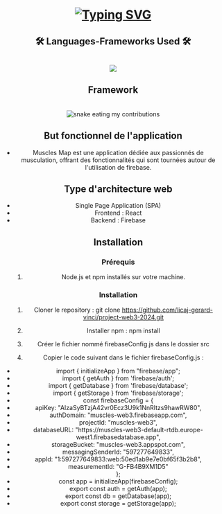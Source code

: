 <h1 align="center">
<a href="https://git.io/typing-svg"><img src="https://readme-typing-svg.demolab.com?font=Fira+Code&weight=500&size=35&duration=4000&pause=1000&color=237BA1&center=true&vCenter=true&random=false&width=500&height=70&lines=Hi+There!%F0%9F%91%8B;Web+3+Project" alt="Typing SVG" /></a>
</h1>

<h2 align="center">🛠️ Languages-Frameworks Used 🛠️</h2>
<br/>
<div align="center">
  <a href="https://skillicons.dev">
    <img src="https://skillicons.dev/icons?i=js,html,css,react" /><br>
  </a>
</div>

<div align="center">
  <h2>Framework</h2>
  <br>
    <img alt="snake eating my contributions" src="https://skillicons.dev/icons?i=firebase" />
  <br/>
    <h2>But fonctionnel de l'application</h2>
  <ul>
<li>Muscles Map est une application dédiée aux passionnés de musculation, offrant des fonctionnalités qui sont tournées autour de l'utilisation de firebase.
</li>

  <h2>Type d'architecture web</h2>
<li>Single Page Application (SPA)</li>
<li>Frontend : React</li>
<li>Backend : Firebase</li>

  <h2>Installation</h2>

### Prérequis

1. Node.js et npm installés sur votre machine.

### Installation

1. Cloner le repository : 
  git clone https://github.com/licaj-gerard-vinci/project-web3-2024.git

2. Installer npm :
  npm install

3. Créer le fichier nommé firebaseConfig.js dans le dossier src

4. Copier le code suivant dans le fichier firebaseConfig.js :

<div>
<li>import { initializeApp } from "firebase/app";</li>
<li>import { getAuth } from 'firebase/auth';</li>
<li>import { getDatabase } from 'firebase/database';</li>
<li>import { getStorage } from 'firebase/storage';</li>

<li>const firebaseConfig = {</li>
  <li>apiKey: "AIzaSyBTzjA42vr0Ecz3U9k1NnRltzs9hawRW80",</li>
  <li>authDomain: "muscles-web3.firebaseapp.com",</li>
  <li>projectId: "muscles-web3",</li>
  <li>databaseURL: "https://muscles-web3-default-rtdb.europe-west1.firebasedatabase.app",</li>
  <li>storageBucket: "muscles-web3.appspot.com",</li>
  <li>messagingSenderId: "597277649833",</li>
  <li>appId: "1:597277649833:web:50ed1ab9e7e0bf65f3b2b8",</li>
  <li>measurementId: "G-FB4B9XM1D5"</li>
};

<li>const app = initializeApp(firebaseConfig);</li>
<li>export const auth = getAuth(app);</li> 
<li>export const db = getDatabase(app);</li>
<li>export const storage = getStorage(app);</li>

</div>

</div>
</ul>
